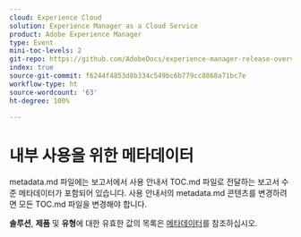 ```yaml
---
cloud: Experience Cloud
solution: Experience Manager as a Cloud Service
product: Adobe Experience Manager
type: Event
mini-toc-levels: 2
git-repo: https://github.com/AdobeDocs/experience-manager-release-overview-events.ko-KR
index: true
source-git-commit: f6244f4853d8b334c549bc6b779cc8868a71bc7e
workflow-type: ht
source-wordcount: '63'
ht-degree: 100%

---
```



# 내부 사용을 위한 메타데이터

metadata.md 파일에는 보고서에서 사용 안내서 TOC.md 파일로 전달하는 보고서 수준 메타데이터가 포함되어 있습니다. 사용 안내서의 metadata.md 콘텐츠를 변경하려면 모든 TOC.md 파일을 변경해야 합니다.

**솔루션**, **제품** 및 **유형**&#x200B;에 대한 유효한 값의 목록은 [메타데이터](https://experienceleague.adobe.com/docs/authoring-guide-exl/using/editing/user-guide-setup/metadata.html)를 참조하십시오.
